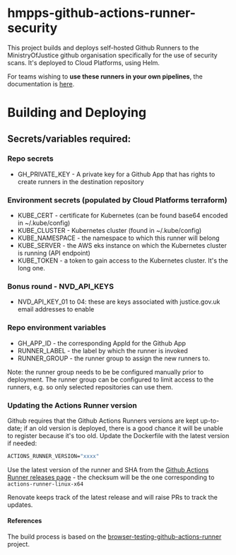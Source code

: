 # hmpps-github-actions-runner-security
This project builds and deploys self-hosted Github Runners to the MinistryOfJustice github organisation specifically for the use of security scans.
It's deployed to Cloud Platforms, using Helm.

For teams wishing to **use these runners in your own pipelines**, the documentation is [here](https://tech-docs.hmpps.service.justice.gov.uk/sre-internal-docs/).

# Building and Deploying

## Secrets/variables required:

### Repo secrets

- GH_PRIVATE_KEY - A private key for a Github App that has rights to create runners in the destination repository

### Environment secrets (populated by Cloud Platforms terraform)

- KUBE_CERT - certificate for Kubernetes (can be found base64 encoded in ~/.kube/config)
- KUBE_CLUSTER - Kubernetes cluster (found in ~/.kube/config)
- KUBE_NAMESPACE - the namespace to which this runner will belong
- KUBE_SERVER - the AWS eks instance on which the Kubernetes cluster is running (API endpoint)
- KUBE_TOKEN - a token to gain access to the Kubernetes cluster. It's the long one.

### Bonus round - NVD_API_KEYS

- NVD_API_KEY_01 to 04: these are keys associated with justice.gov.uk email addresses to enable 

### Repo environment variables

- GH_APP_ID - the corresponding AppId for the Github App
- RUNNER_LABEL - the label by which the runner is invoked
- RUNNER_GROUP - the runner group to assign the new runners to.

Note: the runner group needs to be be configured manually prior to deployment. The runner group can be configured to limit access to the runners, e.g. so only selected repositories can use them.

### Updating the Actions Runner version

Github requires that the Github Actions Runners versions are kept up-to-date; if an old version is deployed, there is a good chance it will be unable to register because it's too old. Update the Dockerfile with the latest version if needed:

```Dockerfile
ACTIONS_RUNNER_VERSION="xxxx"
```
Use the latest version of the runner and SHA from the [Github Actions Runner releases page](https://github.com/actions/runner/releases) - the checksum will be the one corresponding to `actions-runner-linux-x64`

Renovate keeps track of the latest release and will raise PRs to track the updates.

#### References
The build process is based on the [browser-testing-github-actions-runner](https://github.com/ministryofjustice/browser-testing-github-actions-runner) project.